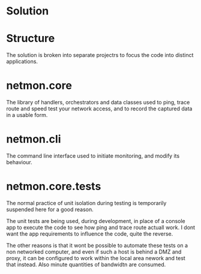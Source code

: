 # Solution

# Structure

The solution is broken into separate projectrs to focus the code into distinct applications.

# netmon.core

The library of handlers, orchestrators and data classes used to ping, trace route and speed test your network access, and to record the captured data in a usable form.

# netmon.cli

The command line interface used to initiate monitoring, and modify its behaviour.

# netmon.core.tests

The normal practice of unit isolation during testing is temporarily suspended here for a good reason.

The unit tests are being used, during development, in place of a console app to execute the code to see how ping and trace route actuall work. I dont want the app requirements to influence the code, quite the reverse.

The other reasons is that it wont be possible to automate these tests on a non networked computer, and even if such a host is behind a DMZ and proxy, it can be configured to work within the local area nework and test that instead. Also minute quantities of bandwidtn are consumed.